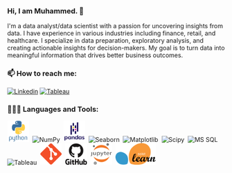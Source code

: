 ### Hi, I am Muhammed. 👋
I'm a data analyst/data scientist with a passion for uncovering insights from data. I have experience in various industries including finance, retail, and healthcare. I specialize in data preparation, exploratory analysis, and creating actionable insights for decision-makers. My goal is to turn data into meaningful information that drives better business outcomes.


###  📫 How to reach me: 

[![Linkedin](https://img.shields.io/badge/linkedin-%230077B5.svg?&style=for-the-badge&logo=linkedin&logoColor=white)](https://www.linkedin.com/in/mkayaharman/)
[![Tableau](https://img.shields.io/badge/tableau-%2312100E.svg?&style=for-the-badge&logo=tableau&logoColor=orange)](https://public.tableau.com/app/profile/muhammed.kayaharman) 
 

###  👨🏻‍💻 Languages and Tools: 

<div>
  <img src="https://github.com/devicons/devicon/blob/master/icons/python/python-original-wordmark.svg" title="Python" alt="Python" width="50" height="50"/>&nbsp;
  <img src="https://github.com/numpy/numpy/blob/main/branding/logo/secondary/numpylogo2.png" title="NumPy" alt="NumPy" width="50" height="50"/>&nbsp;
  <img src="https://github.com/devicons/devicon/blob/master/icons/pandas/pandas-original-wordmark.svg" title="Pandas" alt="Pandas" width="50" height="50"/>&nbsp;
  <img src="https://seaborn.pydata.org/_images/logo-tall-lightbg.svg" title="Seaborn" alt="Seaborn" width=50" height="50"/>&nbsp;
  <img src="https://upload.wikimedia.org/wikipedia/commons/8/84/Matplotlib_icon.svg" title="Matplotlib" alt="Matplotlib" width="50" height="50"/>&nbsp;
  <img src="https://github.com/scipy/archive/blob/main/branding/logos/scipy_logo.svg" title="Scipy" alt="Scipy" width="50" height="50"/>&nbsp;
  <img src="https://upload.wikimedia.org/wikipedia/de/8/8c/Microsoft_SQL_Server_Logo.svg" title="MS SQL" alt="MS SQL" width="50" height="50"/>&nbsp;
  <img src="https://surveymonkey-assets.s3.amazonaws.com/papiasset/apps/logos/2e989404-aed0-41ea-9198-ddc1c76d7a4a" title="Tableau" alt="Tableau" height="50"/>&nbsp;
  <img src="https://github.com/devicons/devicon/blob/master/icons/git/git-original.svg" title="Git" alt="Git" height="50"/>&nbsp;
  <img src="https://github.com/devicons/devicon/blob/master/icons/github/github-original-wordmark.svg" title="GitHub" alt="GitHub" height="50"/>&nbsp; 
  <img src="https://github.com/devicons/devicon/blob/master/icons/jupyter/jupyter-original-wordmark.svg" title="Jupyter" alt="Jupyter" height="50"/>&nbsp; 
  <img src="https://github.com/scikit-learn/scikit-learn/blob/main/doc/logos/1280px-scikit-learn-logo.png" title="Scikit-learn" alt="Scikit-learn" height="50"/>&nbsp; 
 
  
  
</div>

